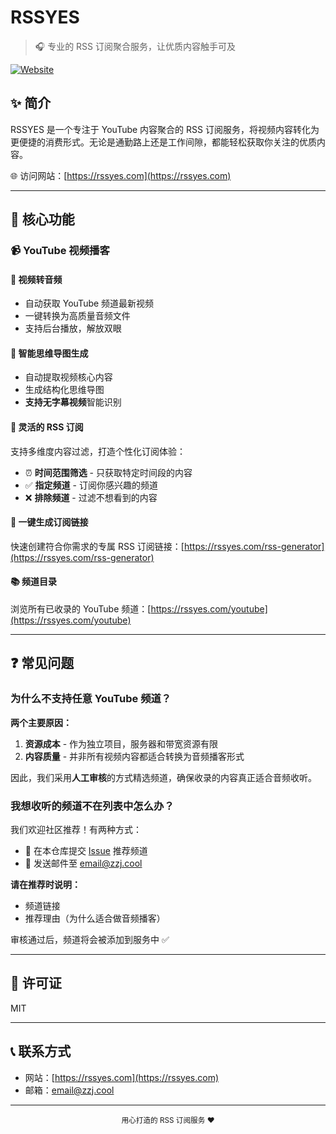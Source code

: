 # RSSYES

> 🎧 专业的 RSS 订阅聚合服务，让优质内容触手可及

[![Website](https://img.shields.io/badge/Website-rssyes.com-blue)](https://rssyes.com)

## ✨ 简介

RSSYES 是一个专注于 YouTube 内容聚合的 RSS 订阅服务，将视频内容转化为更便捷的消费形式。无论是通勤路上还是工作间隙，都能轻松获取你关注的优质内容。

🌐 访问网站：[https://rssyes.com](https://rssyes.com)

---

## 🎯 核心功能

### 📹 YouTube 视频播客

#### 🎵 视频转音频
- 自动获取 YouTube 频道最新视频
- 一键转换为高质量音频文件
- 支持后台播放，解放双眼

#### 🧠 智能思维导图生成
- 自动提取视频核心内容
- 生成结构化思维导图
- **支持无字幕视频**智能识别

#### 📡 灵活的 RSS 订阅

支持多维度内容过滤，打造个性化订阅体验：

- ⏰ **时间范围筛选** - 只获取特定时间段的内容
- ✅ **指定频道** - 订阅你感兴趣的频道
- ❌ **排除频道** - 过滤不想看到的内容

#### 🔗 一键生成订阅链接
快速创建符合你需求的专属 RSS 订阅链接：[https://rssyes.com/rss-generator](https://rssyes.com/rss-generator)

#### 📚 频道目录
浏览所有已收录的 YouTube 频道：[https://rssyes.com/youtube](https://rssyes.com/youtube)

---

## ❓ 常见问题

### 为什么不支持任意 YouTube 频道？

**两个主要原因：**

1. **资源成本** - 作为独立项目，服务器和带宽资源有限
2. **内容质量** - 并非所有视频内容都适合转换为音频播客形式

因此，我们采用**人工审核**的方式精选频道，确保收录的内容真正适合音频收听。

### 我想收听的频道不在列表中怎么办？

我们欢迎社区推荐！有两种方式：

- 📝 在本仓库提交 [Issue](../../issues/new) 推荐频道
- 📧 发送邮件至 [email@zzj.cool](mailto:email@zzj.cool)

**请在推荐时说明：**
- 频道链接
- 推荐理由（为什么适合做音频播客）

审核通过后，频道将会被添加到服务中 ✅

---

## 📜 许可证

MIT

---

## 📞 联系方式

- 网站：[https://rssyes.com](https://rssyes.com)
- 邮箱：email@zzj.cool

---

<div align="center">
  <sub>用心打造的 RSS 订阅服务 ❤️</sub>
</div>
